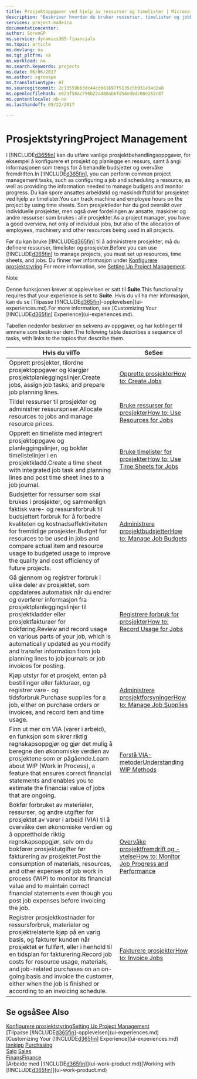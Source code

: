 ```yaml
---
title: Prosjektoppgaver ved hjelp av ressurser og timelister | Microsoft-dokumentasjon
description: "Beskriver hvordan du bruker ressurser, timelister og jobber til å administrere prosjekter."
services: project-madeira
documentationcenter: 
author: SorenGP
ms.service: dynamics365-financials
ms.topic: article
ms.devlang: na
ms.tgt_pltfrm: na
ms.workload: na
ms.search.keywords: projects
ms.date: 06/06/2017
ms.author: sgroespe
ms.translationtype: HT
ms.sourcegitcommit: 2c13559bb3dc44cdb61697f5135c5b931e34d2a8
ms.openlocfilehash: e823f58ac796b22a488ab6fd54ed6dc00e262c87
ms.contentlocale: nb-no
ms.lasthandoff: 09/22/2017

---
```

# <a name="project-management"></a><span data-ttu-id="351d3-103">Prosjektstyring</span><span class="sxs-lookup"><span data-stu-id="351d3-103">Project Management</span></span>
<span data-ttu-id="351d3-104">I [!INCLUDE[d365fin](includes/d365fin_md.md)] kan du utføre vanlige prosjektbehandlingsoppgaver, for eksempel å konfigurere et prosjekt og planlegge en ressurs, samt å angi informasjonen som trengs for å behandle budsjetter og overvåke fremdriften.</span><span class="sxs-lookup"><span data-stu-id="351d3-104">In [!INCLUDE[d365fin](includes/d365fin_md.md)], you can perform common project management tasks, such as configuring a job and scheduling a resource, as well as providing the information needed to manage budgets and monitor progress.</span></span> <span data-ttu-id="351d3-105">Du kan spore ansattes arbeidstid og maskindriftstid for prosjektet ved hjelp av timelister.</span><span class="sxs-lookup"><span data-stu-id="351d3-105">You can track machine and employee hours on the project by using time sheets.</span></span> <span data-ttu-id="351d3-106">Som prosjektleder har du god oversikt over individuelle prosjekter, men også over fordelingen av ansatte, maskiner og andre ressurser som brukes i alle prosjekter.</span><span class="sxs-lookup"><span data-stu-id="351d3-106">As a project manager, you have a good overview, not only of individual jobs, but also of the allocation of employees, machinery and other resources being used in all projects.</span></span>

<span data-ttu-id="351d3-107">Før du kan bruke [!INCLUDE[d365fin](includes/d365fin_md.md)] til å administrere prosjekter, må du definere ressurser, timelister og prosjekter.</span><span class="sxs-lookup"><span data-stu-id="351d3-107">Before you can use [!INCLUDE[d365fin](includes/d365fin_md.md)] to manage projects, you must set up resources, time sheets, and jobs.</span></span> <span data-ttu-id="351d3-108">Du finner mer informasjon under [Konfigurere prosjektstyring](projects-setup-projects.md).</span><span class="sxs-lookup"><span data-stu-id="351d3-108">For more information, see [Setting Up Project Management](projects-setup-projects.md).</span></span>  

> [!NOTE]  
>   <span data-ttu-id="351d3-109">Denne funksjonen krever at opplevelsen er satt til **Suite**.</span><span class="sxs-lookup"><span data-stu-id="351d3-109">This functionality requires that your experience is set to **Suite**.</span></span> <span data-ttu-id="351d3-110">Hvis du vil ha mer informasjon, kan du se [Tilpasse [!INCLUDE[d365fin](includes/d365fin_md.md)]-opplevelsen](ui-experiences.md).</span><span class="sxs-lookup"><span data-stu-id="351d3-110">For more information, see [Customizing Your [!INCLUDE[d365fin](includes/d365fin_md.md)] Experience](ui-experiences.md).</span></span>

<span data-ttu-id="351d3-111">Tabellen nedenfor beskriver en sekvens av oppgaver, og har koblinger til emnene som beskriver dem.</span><span class="sxs-lookup"><span data-stu-id="351d3-111">The following table describes a sequence of tasks, with links to the topics that describe them.</span></span>

| <span data-ttu-id="351d3-112">Hvis du vil</span><span class="sxs-lookup"><span data-stu-id="351d3-112">To</span></span> | <span data-ttu-id="351d3-113">Se</span><span class="sxs-lookup"><span data-stu-id="351d3-113">See</span></span> |
| --- | --- |
| <span data-ttu-id="351d3-114">Opprett prosjekter, tilordne prosjektoppgaver og klargjør prosjektplanleggingslinjer.</span><span class="sxs-lookup"><span data-stu-id="351d3-114">Create jobs, assign job tasks, and prepare job planning lines.</span></span> |[<span data-ttu-id="351d3-115">Opprette prosjekter</span><span class="sxs-lookup"><span data-stu-id="351d3-115">How to: Create Jobs</span></span>](projects-how-create-jobs.md) |
| <span data-ttu-id="351d3-116">Tildel ressurser til prosjekter og administrer ressurspriser.</span><span class="sxs-lookup"><span data-stu-id="351d3-116">Allocate resources to jobs and manage resource prices.</span></span> |[<span data-ttu-id="351d3-117">Bruke ressurser for prosjekter</span><span class="sxs-lookup"><span data-stu-id="351d3-117">How to: Use Resources for Jobs</span></span>](projects-how-use-resources.md) |
| <span data-ttu-id="351d3-118">Opprett en timeliste med integrert prosjektoppgave og planleggingslinjer, og bokfør timelistelinjer i en prosjektkladd.</span><span class="sxs-lookup"><span data-stu-id="351d3-118">Create a time sheet with integrated job task and planning lines and post time sheet lines to a job journal.</span></span> |[<span data-ttu-id="351d3-119">Bruke timelister for prosjekter</span><span class="sxs-lookup"><span data-stu-id="351d3-119">How to: Use Time Sheets for Jobs</span></span>](projects-how-use-time-sheets.md) |
| <span data-ttu-id="351d3-120">Budsjetter for ressurser som skal brukes i prosjekter, og sammenlign faktisk vare- og ressursforbruk til budsjettert forbruk for å forbedre kvaliteten og kostnadseffektiviteten for fremtidige prosjekter.</span><span class="sxs-lookup"><span data-stu-id="351d3-120">Budget for resources to be used in jobs and compare actual item and resource usage to budgeted usage to improve the quality and cost efficiency of future projects.</span></span> |[<span data-ttu-id="351d3-121">Administrere prosjektbudsjetter</span><span class="sxs-lookup"><span data-stu-id="351d3-121">How to: Manage Job Budgets</span></span>](projects-how-manage-budgets.md) |
| <span data-ttu-id="351d3-122">Gå gjennom og registrer forbruk i ulike deler av prosjektet, som oppdateres automatisk når du endrer og overfører informasjon fra prosjektplanleggingslinjer til prosjektkladder eller prosjektfakturaer for bokføring.</span><span class="sxs-lookup"><span data-stu-id="351d3-122">Review and record usage on various parts of your job, which is automatically updated as you modify and transfer information from job planning lines to job journals or job invoices for posting.</span></span> |[<span data-ttu-id="351d3-123">Registrere forbruk for prosjekter</span><span class="sxs-lookup"><span data-stu-id="351d3-123">How to: Record Usage for Jobs</span></span>](projects-how-record-job-usage.md) |
| <span data-ttu-id="351d3-124">Kjøp utstyr for et prosjekt, enten på bestillinger eller fakturaer, og registrer vare- og tidsforbruk.</span><span class="sxs-lookup"><span data-stu-id="351d3-124">Purchase supplies for a job, either on purchase orders or invoices, and record item and time usage.</span></span> |[<span data-ttu-id="351d3-125">Administrere prosjektforsyninger</span><span class="sxs-lookup"><span data-stu-id="351d3-125">How to: Manage Job Supplies</span></span>](projects-how-manage-project-supplies.md) |
| <span data-ttu-id="351d3-126">Finn ut mer om VIA (varer i arbeid), en funksjon som sikrer riktig regnskapsoppgjør og gjør det mulig å beregne den økonomiske verdien av prosjektene som er pågående.</span><span class="sxs-lookup"><span data-stu-id="351d3-126">Learn about WIP (Work in Process), a feature that ensures correct financial statements and enables you to estimate the financial value of jobs that are ongoing.</span></span> |[<span data-ttu-id="351d3-127">Forstå VIA-metoder</span><span class="sxs-lookup"><span data-stu-id="351d3-127">Understanding WIP Methods</span></span>](projects-understanding-wip.md) |
| <span data-ttu-id="351d3-128">Bokfør forbruket av materialer, ressurser, og andre utgifter for prosjektet av varer i arbeid (VIA) til å overvåke den økonomiske verdien og å opprettholde riktig regnskapsoppgjør, selv om du bokfører prosjektutgifter før fakturering av prosjektet.</span><span class="sxs-lookup"><span data-stu-id="351d3-128">Post the consumption of materials, resources, and other expenses of job work in process (WIP) to monitor its financial value and to maintain correct financial statements even though you post job expenses before invoicing the job.</span></span> |[<span data-ttu-id="351d3-129">Overvåke prosjektfremdrift og -ytelse</span><span class="sxs-lookup"><span data-stu-id="351d3-129">How to: Monitor Job Progress and Performance</span></span>](projects-how-monitor-progress-performance.md) |
| <span data-ttu-id="351d3-130">Registrer prosjektkostnader for ressursforbruk, materialer og prosjektrelaterte kjøp på en varig basis, og fakturer kunden når prosjektet er fullført, eller i henhold til en tidsplan for fakturering.</span><span class="sxs-lookup"><span data-stu-id="351d3-130">Record job costs for resource usage, materials, and job-related purchases on an on-going basis and invoice the customer, either when the job is finished or according to an invoicing schedule.</span></span> |[<span data-ttu-id="351d3-131">Fakturere prosjekter</span><span class="sxs-lookup"><span data-stu-id="351d3-131">How to: Invoice Jobs</span></span>](projects-how-invoice-jobs.md) |

## <a name="see-also"></a><span data-ttu-id="351d3-132">Se også</span><span class="sxs-lookup"><span data-stu-id="351d3-132">See Also</span></span>
[<span data-ttu-id="351d3-133">Konfigurere prosjektstyring</span><span class="sxs-lookup"><span data-stu-id="351d3-133">Setting Up Project Management</span></span>](projects-setup-projects.md)  
<span data-ttu-id="351d3-134">[Tilpasse [!INCLUDE[d365fin](includes/d365fin_md.md)]-opplevelsen](ui-experiences.md)    </span><span class="sxs-lookup"><span data-stu-id="351d3-134">[Customizing Your [!INCLUDE[d365fin](includes/d365fin_md.md)] Experience](ui-experiences.md)    </span></span>  
<span data-ttu-id="351d3-135">[Innkjøp](purchasing-manage-purchasing.md)       </span><span class="sxs-lookup"><span data-stu-id="351d3-135">[Purchasing](purchasing-manage-purchasing.md)       </span></span>  
<span data-ttu-id="351d3-136">[Salg](sales-manage-sales.md)  </span><span class="sxs-lookup"><span data-stu-id="351d3-136">[Sales](sales-manage-sales.md)  </span></span>  
[<span data-ttu-id="351d3-137">Finans</span><span class="sxs-lookup"><span data-stu-id="351d3-137">Finance</span></span>](finance.md)  
<span data-ttu-id="351d3-138">[Arbeide med [!INCLUDE[d365fin](includes/d365fin_md.md)]](ui-work-product.md)</span><span class="sxs-lookup"><span data-stu-id="351d3-138">[Working with [!INCLUDE[d365fin](includes/d365fin_md.md)]](ui-work-product.md)</span></span>  

